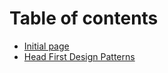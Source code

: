 # Table of contents

* [Initial page](README.md)
* [Head First Design Patterns](head-first-design-patterns.md)

